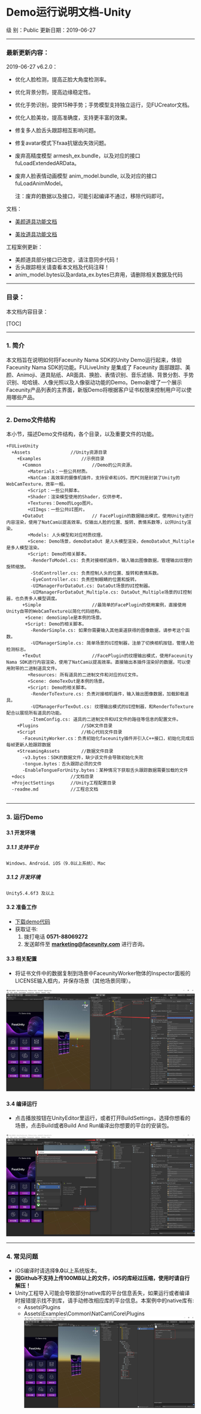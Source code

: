 # Demo运行说明文档-Unity 
级        别：Public 
更新日期：2019-06-27

------
### 最新更新内容：

2019-06-27 v6.2.0：

- 优化人脸检测，提高正脸大角度检测率。

- 优化背景分割，提高边缘稳定性。

- 优化手势识别，提供15种手势；手势模型支持独立运行，见FUCreator文档。

- 优化人脸美妆，提高准确度，支持更丰富的效果。

- 修复多人脸舌头跟踪相互影响问题。 

- 修复avatar模式下fxaa抗锯齿失效问题。

- 废弃高精度模型 armesh_ex.bundle，以及对应的接口 fuLoadExtendedARData。

- 废弃人脸表情动画模型 anim_model.bundle, 以及对应的接口 fuLoadAnimModel。

  注：废弃的数据以及接口，可能引起编译不通过，移除代码即可。

文档：

   - [美颜道具功能文档](美颜道具功能文档.md)

   - [美妆道具功能文档](美妆道具功能文档.md)


工程案例更新：

- 美颜道具部分接口已改变，请注意同步代码！
- 舌头跟踪相关请查看本文档及代码注释！
- anim_model.bytes以及ardata_ex.bytes已弃用，请删除相关数据及代码

------
### 目录：
本文档内容目录：

[TOC]

------
### 1. 简介 
本文档旨在说明如何将Faceunity Nama SDK的Unity Demo运行起来，体验Faceunity Nama SDK的功能。FULiveUnity 是集成了 Faceunity 面部跟踪、美颜、Animoji、道具贴纸、AR面具、换脸、表情识别、音乐滤镜、背景分割、手势识别、哈哈镜、人像光照以及人像驱动功能的Demo。Demo新增了一个展示Faceunity产品列表的主界面，新版Demo将根据客户证书权限来控制用户可以使用哪些产品。  

------
### 2. Demo文件结构
本小节，描述Demo文件结构，各个目录，以及重要文件的功能。

```
+FULiveUnity
  +Assets 			  	//Unity资源目录
    +Examples				//示例目录
      +Common					//Demo的公共资源。
      	+Materials：一些公共材质。
        +NatCam：高效率的摄像机插件，支持安卓和iOS，而PC则是封装了Unity的WebCamTexture，效率一般。
        +Script：一些公共脚本。
        +Shader：渲染模型使用的Shader，仅供参考。
        +Textures：Demo的Logo图片。
        +UIImgs：一些公共UI图片。
      +DataOut					// FacePlugin的数据输出模式，使用Unity进行内容渲染，使用了NatCam以提高效率。仅输出人脸的位置、旋转、表情系数等，以供Unity渲染。
      	+Models: 人头模型和对应材质纹理。
      	+Scene: Demo场景，demoDataOut 是人头模型渲染，demoDataOut_Multiple是多人模型渲染。
      	+Script: Demo的相关脚本。
		 -RenderToModel.cs: 负责对接相机插件，输入输出图像数据，管理输出纹理的旋转缩放。
		 -StdController.cs: 负责控制人头的位置、旋转和表情系数。
		 -EyeController.cs: 负责控制眼睛的位置和旋转。
		 -UIManagerForDataOut.cs: DataOut场景的UI控制器。
		 -UIManagerForDataOut_Multiple.cs: DataOut_Multiple场景的UI控制器，也负责多人模型调度。
      +Simple					//最简单的FacePlugin的使用案例，直接使用Unity自带的WebCamTexture以简化代码结构。
       +Scene: demoSimple是本例的场景。
	   +Script: Demo的相关脚本。
		 -RenderSimple.cs: 如果你需要输入其他渠道获得的图像数据，请参考这个函数。
		 -UIManagerSimple.cs: 简单场景的UI控制器，注册了切换相机按钮，管理人脸检测标志。
      +TexOut					//FacePlugin的纹理输出模式，使用Faceunity Nama SDK进行内容渲染，使用了NatCam以提高效率。直接输出本插件渲染好的数据，可以使用附带的二进制道具文件。
      	+Resources: 所有道具的二进制文件和对应的UI文件。
	    +Scene: demoTexOut是本例的场景。
	    +Script: Demo的相关脚本。
		 -RenderToTexture.cs: 负责对接相机插件，输入输出图像数据，加载卸载道具。
		 -UIManagerForTexOut.cs: 纹理输出模式的UI控制器，和RenderToTexture配合以展现所有道具的功能。
		 -ItemConfig.cs: 道具的二进制文件和UI文件的路径等信息的配置文件。
    +Plugins				//SDK文件目录
    +Script					//核心代码文件目录
      -FaceunityWorker.cs：负责初始化faceunity插件并引入C++接口，初始化完成后每帧更新人脸跟踪数据
    +StreamingAssets		//数据文件目录
      -v3.bytes：SDK的数据文件，缺少该文件会导致初始化失败
      -tongue.bytes：舌头跟踪必须的文件
      -EnableTongueForUnity.bytes：某种情况下获取舌头跟踪数据需要加载的文件
  +docs					//文档目录
  +ProjectSettings   	//Unity工程配置目录
  -readme.md			//工程总文档
  
```

------
### 3. 运行Demo 

#### 3.1 开发环境
##### 3.1.1 支持平台
```
Windows、Android、iOS（9.0以上系统）、Mac
```
##### 3.1.2 开发环境
```
Unity5.4.6f3 及以上
```

#### 3.2 准备工作 
- [下载demo代码](https://github.com/Faceunity/FULiveUnity)
- 获取证书:
  1. 拨打电话 **0571-88069272** 
  2. 发送邮件至 **marketing@faceunity.com** 进行咨询。
#### 3.3 相关配置

- 将证书文件中的数据复制到场景中FaceunityWorker物体的Inspector面板的LICENSE输入框内，并保存场景（其他场景同理）。

![](imgs/img0.jpg)

#### 3.4 编译运行

- 点击播放按钮在UnityEditor里运行，或者打开BuildSettings，选择你想看的场景，点击Build或者Build And Run编译出你想要的平台的安装包。

![](imgs\img1.jpg)

------
### 4. 常见问题 
- iOS编译时请选择**9.0**以上系统版本。
- **因Github不支持上传100MB以上的文件，iOS的库经过压缩，使用时请自行解压！**
- Unity工程导入可能会导致部分native库的平台信息丢失，如果运行或者编译时报错提示找不到库，请手动修改相应库的平台信息。本案例中的native库有:
  - Assets\Plugins
  - Assets\Examples\Common\NatCam\Core\Plugins
![](imgs\img2.jpg)
